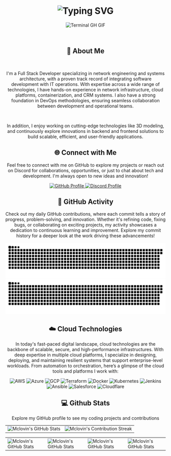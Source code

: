 
<div align="center">
    <h1><img src="https://readme-typing-svg.herokuapp.com?font=Jetbrains+mono&size=40&duration=3000&color=33FF33&center=true&vCenter=true&width=435&lines=Hey..+I'm+Mclovin;This+is..;..my+Github..;" alt="Typing SVG"/></h1>
    <p><img src="termina-gh.gif" alt="Terminal GH GIF" /></p>
</div>

<div align="center">
    <h2>🚀 About Me</h2>
    <p>I'm a Full Stack Developer specializing in network engineering and systems architecture, with a proven track record of integrating software development with IT operations. With expertise across a wide range of technologies, I have hands-on experience in network infrastructure, cloud platforms, containerization, and CRM systems. I also have a strong foundation in DevOps methodologies, ensuring seamless collaboration between development and operational teams.</p>
    <p>In addition, I enjoy working on cutting-edge technologies like 3D modeling, and continuously explore innovations in backend and frontend solutions to build scalable, efficient, and user-friendly applications.</p>
</div>

<div align="center">
<h2 align="center" class="section-heading">🌐 Connect with Me</h2>
<p>Feel free to connect with me on GitHub to explore my projects or reach out on Discord for collaborations, opportunities, or just to chat about tech and development. I'm always open to new ideas and innovation!</p>
<div align="center">
  <a href="https://github.com/mclovinit101" target="_blank">
    <img src="https://img.shields.io/badge/GitHub-mclovinit101-181717?style=for-the-badge&logo=github&logoColor=white" alt="GitHub Profile"/>
  </a>
  <a href="https://discordapp.com/users/mclovinit101" target="_blank">
    <img src="https://img.shields.io/badge/Discord-mclovinit101-7289DA?style=for-the-badge&logo=discord&logoColor=white" alt="Discord Profile"/>
  </a>
</div>
</div>

<div align="center">
  <h2>🚀 GitHub Activity</h2>
  <p>Check out my daily GitHub contributions, where each commit tells a story of progress, problem-solving, and innovation. Whether it's refining code, fixing bugs, or collaborating on exciting projects, my activity showcases a dedication to continuous learning and improvement. Explore my commit history for a deeper look at the work driving these advancements!</p>
  <img src="https://raw.githubusercontent.com/McLovinIt101/McLovinIt101/output/github-contribution-grid-snake-dark.svg#gh-dark-mode-only" alt="GitHub Contribution Grid Snake Animation Dark Mode"/>
  <img src="https://raw.githubusercontent.com/McLovinIt101/McLovinIt101/output/github-contribution-grid-snake.svg#gh-light-mode-only" alt="GitHub Contribution Grid Snake Animation Light Mode"/>
</div>

<div align="center">
  <h2 align="center" class="section-heading">☁️ Cloud Technologies</h2>
  <p>In today's fast-paced digital landscape, cloud technologies are the backbone of scalable, secure, and high-performance infrastructures. With deep expertise in multiple cloud platforms, I specialize in designing, deploying, and maintaining resilient systems that support enterprise-level workloads. From automation to orchestration, here’s a glimpse of the cloud tools and platforms I work with:</p>
  <div align="center">
    <img src="https://img.shields.io/badge/AWS-FF9900?style=for-the-badge&logo=amazonaws&logoColor=white" alt="AWS" />
    <img src="https://img.shields.io/badge/Azure-0089D6?style=for-the-badge&logo=microsoftazure&logoColor=white" alt="Azure"/>
    <img src="https://img.shields.io/badge/GCP-4285F4?style=for-the-badge&logo=googlecloud&logoColor=white" alt="GCP"/>
    <img src="https://img.shields.io/badge/Terraform-623CE4?style=for-the-badge&logo=terraform&logoColor=white" alt="Terraform"/>
    <img src="https://img.shields.io/badge/Docker-2496ED?style=for-the-badge&logo=docker&logoColor=white" alt="Docker"/>
    <img src="https://img.shields.io/badge/Kubernetes-326CE5?style=for-the-badge&logo=kubernetes&logoColor=white" alt="Kubernetes"/>
    <img src="https://img.shields.io/badge/Jenkins-D24939?style=for-the-badge&logo=jenkins&logoColor=white" alt="Jenkins"/>
    <img src="https://img.shields.io/badge/Ansible-EE0000?style=for-the-badge&logo=ansible&logoColor=white" alt="Ansible"/>
    <img src="https://img.shields.io/badge/Salesforce-00A1E0?style=for-the-badge&logo=salesforce&logoColor=white" alt="Salesforce"/>
    <img src="https://img.shields.io/badge/Cloudflare-F38020?style=for-the-badge&logo=cloudflare&logoColor=white" alt="Cloudflare"/>
  </div>
</div>

<div align="center">
<h2 align="center" class="section-heading"> 💻 Github Stats</h2>
<p>Explore my GitHub profile to see my coding projects and contributions</p>
 <table align="center" width="100%" height="100%" >
    <tr>
       <td><img style="border: none;" src="https://github-profile-summary-cards.vercel.app/api/cards/profile-details?username=McLovinIt101&theme=github_dark" alt="Mclovin's GitHub Stats"/></td>   
       <td><img style="border: none;" src="https://github-readme-streak-stats.herokuapp.com/?user=McLovinIt101&theme=merko" alt="Mclovin's Contribution Streak"/></td>
    </tr>
 </table>

 <table align="center" width="100%" height="100%" >
    <tr>
        <td><img style="border: none;" src="https://github-profile-summary-cards.vercel.app/api/cards/stats?username=McLovinIt101&theme=github_dark" alt="Mclovin's GitHub Stats"/></td>
        <td><img style="border: none;" src="https://github-profile-summary-cards.vercel.app/api/cards/productive-time?username=McLovinIt101&theme=github_dark&utcOffset=10" alt="Mclovin's GitHub Stats"/>
        <td><img style="border: none;" src="https://github-profile-summary-cards.vercel.app/api/cards/repos-per-language?username=McLovinIt101&theme=github_dark" alt="Mclovin's GitHub Stats"/></td>
        <td><img style="border: none;" src="https://github-profile-summary-cards.vercel.app/api/cards/most-commit-language?username=McLovinIt101&theme=github_dark" alt="Mclovin's GitHub Stats"/></td>
    </tr>
 </table>
</div>
